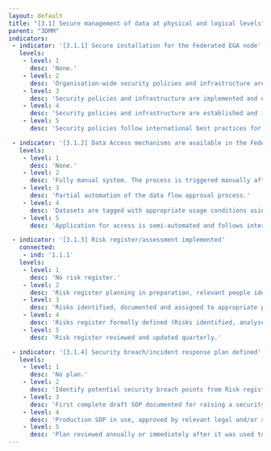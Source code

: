 ```yaml
---
layout: default
title: "[3.1] Secure management of data at physical and logical levels"
parent: "3DMM"
indicators:
 - indicator: '[3.1.1] Secure installation for the Federated EGA node'
   levels:
    - level: 1
      desc: 'None.'
    - level: 2
      desc: 'Organisation-wide security policies and infrastructure are defined.'
    - level: 3  
      desc: 'Security policies and infrastructure are implemented and enforced following organisation-wide guidelines.'
    - level: 4
      desc: 'Security policies and infrastructure are established and implemented under the appropriate jurisdictional level, e.g. nationally.'
    - level: 5
      desc: 'Security policies follow international best practices for data security and are regularly reviewed based on changes in technological, regulatory and ethical considerations.'

 - indicator: '[3.1.2] Data Access mechanisms are available in the Federated EGA node following Data Access Committee approval'
   levels:
    - level: 1
      desc: 'None.'
    - level: 2
      desc: 'Fully manual system. The process is triggered manually after approval is granted.'
    - level: 3  
      desc: 'Partial automation of the data flow approval process.'
    - level: 4
      desc: 'Datasets are tagged with appropriate usage conditions using, for instance, GA4GH DUO. This would partially guide DAC approvals, accelerating the data access process.'
    - level: 5
      desc: 'Application for access is semi-automated and follows international standards. Process is periodically reviewed to ensure time efficient access.'

 - indicator: '[3.1.3] Risk register/assessment implemented'
   connected:
    - ind: '1.1.1'
   levels:
    - level: 1
      desc: 'No risk register.'
    - level: 2
      desc: 'Risk register planning in preparation, relevant people identified as responsible for RR at node.'
    - level: 3  
      desc: 'Risks identified, documented and assigned to appropriate personnel for review.'
    - level: 4
      desc: 'Risks register formally defined (Risks identified, analysed, prioritised & treated/mitigated).'
    - level: 5
      desc: 'Risk register reviewed and updated quarterly.'

 - indicator: '[3.1.4] Security breach/incident response plan defined'
   levels:
    - level: 1
      desc: 'No plan.'
    - level: 2
      desc: 'Identify potential security breach points from Risk register. Give consideration to other FEGA nodes, CEGA, key contacts, and institutional/organisational policies.'
    - level: 3  
      desc: 'First complete draft SOP documented for raising a security alarm. Have contacts for steps of SOP and proposal for audit report. SOP is accessible to all team members.'
    - level: 4
      desc: 'Production SOP in use, approved by relevant legal and/or security personnel.'
    - level: 5
      desc: 'Plan reviewed annually or immediately after it was used to identify areas of improvement. Have trained all personnel in the process. Done dry runs through SOP to identify areas of improvement.'
---
```

